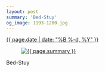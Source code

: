 ```yaml
---
layout: post
summary: 'Bed-Stuy'
og_image: 1193-1280.jpg
---
```


<p>
 <time>
  <a href="/1193">
   {{ page.date | date: "%B %-d, %Y" }}
  </a>
 </time>
 <a href="/1193">
  <figure data-taken="8/1/2020">
   <img alt="{{ page.summary }}" sizes="(min-width: 700px) 50vw, calc(100vw - 2rem)" src="{{ site.assets_url }}/1193-640.jpg" srcset="{{ site.assets_url }}/1193-320.jpg 320w, {{ site.assets_url }}/1193-640.jpg 640w, {{ site.assets_url }}/1193-960.jpg 960w, {{ site.assets_url }}/1193-1280.jpg 1280w"/>
  </figure>
 </a>
 <span>
  Bed-Stuy
 </span>
</p>
